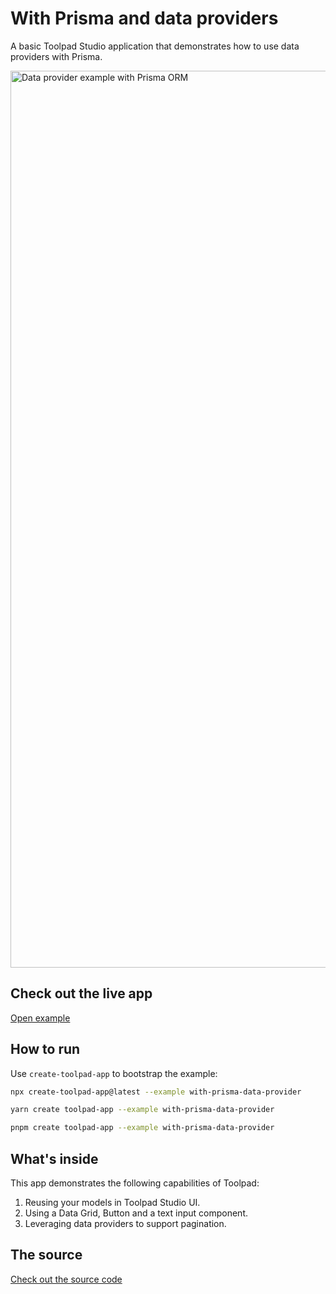 # With Prisma and data providers

<p class="description">A basic Toolpad Studio application that demonstrates how to use data providers with Prisma.</p>

<a href="https://mui-toolpad-with-prisma-data-provider-production.up.railway.app/prod/pages/crud" target="_blank">
  <img src="https://mui.com/static/toolpad/marketing/with-prisma-data-provider.png" alt="Data provider example with Prisma ORM" style="aspect-ratio: 25/13;" width="1435">
</a>

## Check out the live app

[Open example](https://mui-toolpad-with-prisma-data-provider-production.up.railway.app/prod/pages/crud)

## How to run

Use `create-toolpad-app` to bootstrap the example:

```bash
npx create-toolpad-app@latest --example with-prisma-data-provider
```

```bash
yarn create toolpad-app --example with-prisma-data-provider
```

```bash
pnpm create toolpad-app --example with-prisma-data-provider
```

## What's inside

This app demonstrates the following capabilities of Toolpad:

1. Reusing your models in Toolpad Studio UI.
2. Using a Data Grid, Button and a text input component.
3. Leveraging data providers to support pagination.

## The source

[Check out the source code](https://github.com/mui/toolpad/tree/master/studio/with-prisma-data-provider)
